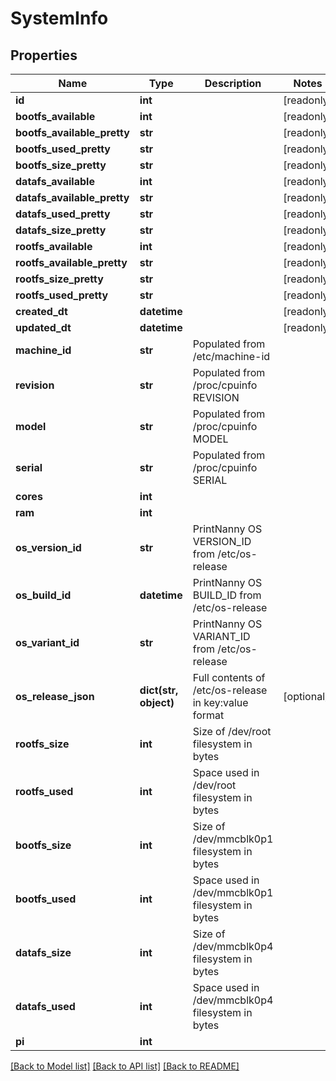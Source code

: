 # SystemInfo


## Properties
Name | Type | Description | Notes
------------ | ------------- | ------------- | -------------
**id** | **int** |  | [readonly] 
**bootfs_available** | **int** |  | [readonly] 
**bootfs_available_pretty** | **str** |  | [readonly] 
**bootfs_used_pretty** | **str** |  | [readonly] 
**bootfs_size_pretty** | **str** |  | [readonly] 
**datafs_available** | **int** |  | [readonly] 
**datafs_available_pretty** | **str** |  | [readonly] 
**datafs_used_pretty** | **str** |  | [readonly] 
**datafs_size_pretty** | **str** |  | [readonly] 
**rootfs_available** | **int** |  | [readonly] 
**rootfs_available_pretty** | **str** |  | [readonly] 
**rootfs_size_pretty** | **str** |  | [readonly] 
**rootfs_used_pretty** | **str** |  | [readonly] 
**created_dt** | **datetime** |  | [readonly] 
**updated_dt** | **datetime** |  | [readonly] 
**machine_id** | **str** | Populated from /etc/machine-id | 
**revision** | **str** | Populated from /proc/cpuinfo REVISION | 
**model** | **str** | Populated from /proc/cpuinfo MODEL | 
**serial** | **str** | Populated from /proc/cpuinfo SERIAL | 
**cores** | **int** |  | 
**ram** | **int** |  | 
**os_version_id** | **str** | PrintNanny OS VERSION_ID from /etc/os-release | 
**os_build_id** | **datetime** | PrintNanny OS BUILD_ID from /etc/os-release | 
**os_variant_id** | **str** | PrintNanny OS VARIANT_ID from /etc/os-release | 
**os_release_json** | **dict(str, object)** | Full contents of /etc/os-release in key:value format | [optional] 
**rootfs_size** | **int** | Size of /dev/root filesystem in bytes | 
**rootfs_used** | **int** | Space used in /dev/root filesystem in bytes | 
**bootfs_size** | **int** | Size of /dev/mmcblk0p1 filesystem in bytes | 
**bootfs_used** | **int** | Space used in /dev/mmcblk0p1 filesystem in bytes | 
**datafs_size** | **int** | Size of /dev/mmcblk0p4 filesystem in bytes | 
**datafs_used** | **int** | Space used in /dev/mmcblk0p4 filesystem in bytes | 
**pi** | **int** |  | 

[[Back to Model list]](../README.md#documentation-for-models) [[Back to API list]](../README.md#documentation-for-api-endpoints) [[Back to README]](../README.md)


